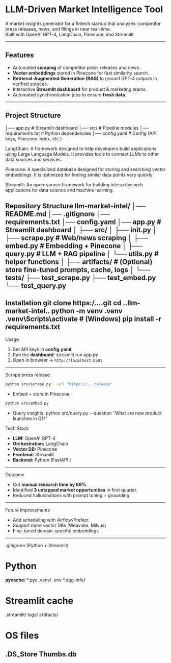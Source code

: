 # LLM-Driven Market Intelligence Tool

A market insights generator for a fintech startup that analyzes:
competitor press releases, 
news, and 
filings
in near real-time.  
Built with  OpenAI GPT-4, LangChain, Pinecone, and Streamlit 

---

##  Features
- Automated **scraping** of competitor press releases and news.
- **Vector embeddings** stored in Pinecone for fast similarity search.
- **Retrieval-Augmented Generation (RAG)** to ground GPT-4 outputs in verified sources.
- Interactive **Streamlit dashboard** for product & marketing teams.
- Automated synchronization jobs to ensure **fresh data**.

---

##  Project Structure
│── app.py # Streamlit dashboard
│── src/ # Pipeline modules
│── requirements.txt # Python dependencies
│── config.yaml # Config (API keys, Pinecone index, etc.)

LangChain: A framework designed to help developers build applications using Large Language Models.
It provides tools to connect LLMs to other data sources and services.

Pinecone: A specialized database designed for storing and searching vector embeddings. 
It is optimized for finding similar data points very quickly.

Streamlit: An open-source framework for building interactive web applications
for data science and machine learning.

 
Repository Structure
llm-market-intel/
│── README.md
│── .gitignore
│── requirements.txt
│── config.yaml
│── app.py                # Streamlit dashboard
│
├── src/
│   ├── __init__.py
│   ├── scrape.py         # Web/news scraping
│   ├── embed.py          # Embedding + Pinecone
│   ├── query.py          # LLM + RAG pipeline
│   └── utils.py          # helper functions
│
├── artifacts/            # (Optional) store fine-tuned prompts, cache, logs
│
└── tests/
    ├── test_scrape.py
    ├── test_embed.py
    └── test_query.py
 --------------------------------
 Installation
git clone https:/....git
cd ..llm-market-intel..
python -m venv .venv
.venv\Scripts\activate      # (Windows)
pip install -r requirements.txt
-------------------------------------------
Usage

1. Set API keys in **config.yaml**:
2. Run the **dashboard**:
streamlit run app.py
3. Open in browser → `http://localhost:8501`

------------------------------------------
 Scrape press release:

```bash
python src/scrape.py --url "https://...release"
```

* Embed + store in Pinecone:

```bash
python src/embed.py
```

* Query insights:
python src/query.py --question "What are new product launches in Q1?"

 Tech Stack

* **LLM:** OpenAI GPT-4
* **Orchestration:** LangChain
* **Vector DB:** Pinecone
* **Frontend:** Streamlit
* **Backend:** Python (FastAPI  )

---
 Outcome

* Cut **manual research time by 68%**.
* Identified **3 untapped market opportunities** in first quarter.
* Reduced hallucinations with prompt tuning + grounding.

---
 Future Improvements
* Add scheduling with Airflow/Prefect
* Support more vector DBs (Weaviate, Milvus)
* Fine-tuned domain-specific embeddings

------------------------------------
.gitignore (Python + Streamlit)
# Python
**pycache**/
\*.pyc
.venv/
.env
\*.egg-info/

# Streamlit cache
.streamlit/
logs/
artifacts/

# OS files
.DS\_Store
Thumbs.db
--------------------------------------- 
